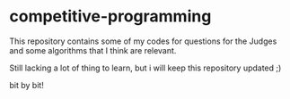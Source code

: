 # competitive-programming

This repository contains some of my codes for questions for the Judges and some algorithms that I think are relevant.

Still lacking a lot of thing to learn, but i will keep this repository updated ;)

bit by bit!
